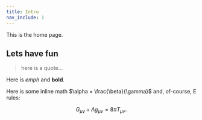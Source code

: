 ```yaml
---
title: Intro
nav_include: 1
---
```


This is the home page.

## Lets have fun

>here is a quote...

Here is *emph* and **bold**.

Here is some inline math $\alpha = \frac{\beta}{\gamma}$ and, of-course, E rules:

$$ G_{\mu\nu} + \Lambda g_{\mu\nu}  = 8 \pi T_{\mu\nu} . $$
